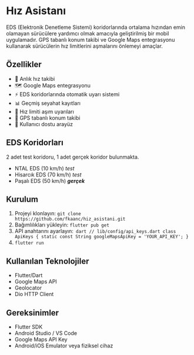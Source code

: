 # Hız Asistanı

EDS (Elektronik Denetleme Sistemi) koridorlarında ortalama hızından emin olamayan sürücülere yardımcı olmak amacıyla geliştirilmiş bir mobil uygulamadır. GPS tabanlı konum takibi ve Google Maps entegrasyonu kullanarak sürücülerin hız limitlerini aşmalarını önlemeyi amaçlar.

## Özellikler

- 🚗 Anlık hız takibi
- 🗺️ Google Maps entegrasyonu
- ⚡ EDS koridorlarında otomatik uyarı sistemi
- 📊 Geçmiş seyahat kayıtları
- 🔔 Hız limiti aşım uyarıları
- 📍 GPS tabanlı konum takibi
- 📱 Kullanıcı dostu arayüz

## EDS Koridorları
2 adet test koridoru, 1 adet gerçek koridor bulunmakta.

- NTAL EDS (10 km/h) _test_
- Hisarcık EDS (70 km/h) _test_
- Paşalı EDS (50 km/h) ***gerçek***

## Kurulum

1. Projeyi klonlayın: `git clone https://github.com/fkaanc/hiz_asistani.git`
2. Bağımlılıkları yükleyin: `flutter pub get`
3. API anahtarını ayarlayın:` dart
// lib/config/api_keys.dart
class ApiKeys {
static const String googleMapsApiKey = 'YOUR_API_KEY';
}`
4. `flutter run`

   
## Kullanılan Teknolojiler

- Flutter/Dart
- Google Maps API
- Geolocator
- Dio HTTP Client

## Gereksinimler

- Flutter SDK
- Android Studio / VS Code
- Google Maps API Key
- Android/iOS Emulator veya fiziksel cihaz
